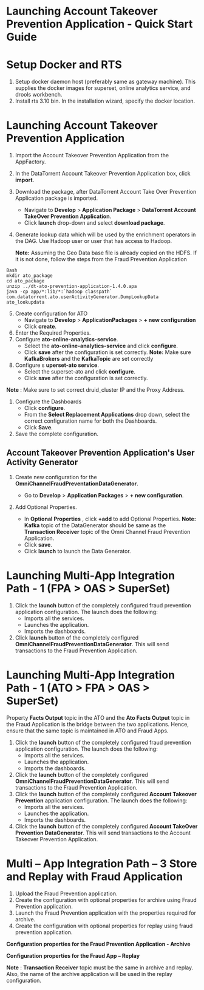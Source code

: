 # Launching Account Takeover Prevention Application - Quick Start Guide

# Setup Docker and RTS

1. Setup docker daemon host (preferably same as gateway machine). This supplies the docker images for superset, online analytics service, and drools workbench.
2. Install rts 3.10 bin. In the installation wizard, specify the docker location.


# Launching Account Takeover Prevention Application

1. Import the Account Takeover Prevention Application from the AppFactory.
2. In the DataTorrent Account Takeover Prevention Application box, click **import**. <importato>
3. Download the package, after DataTorrent Account Take Over Prevention Application package is imported.
   - Navigate to **Develop** > **Application Package** > **DataTorrent Account TakeOver Prevention Application**.
   - Click **launch** drop-down and select **download package**.<apppackageato>
4. Generate lookup data which will be used by the enrichment operators in the DAG. Use Hadoop user or user that has access to Hadoop.
   
   **Note:** Assuming the Geo Data base file is already copied on the HDFS. If it is not done, follow the steps from the Fraud Prevention Application

```
Bash
mkdir ato_package
cd ato_package
unzip ../dt-ato-prevention-application-1.4.0.apa 
java -cp app/*:lib/*:`hadoop classpath` com.datatorrent.ato.userActivityGenerator.DumpLookupData ato_lookupdata
```
5. Create configuration for ATO
   - Navigate to **Develop** > **ApplicationPackages** > **+ new configuration**
   - Click **create**.
6. Enter the Required Properties.    <requiredpropertiesato>
7. Configure **ato-online-analytics-service**.
   - Select the **ato-online-analytics-service** and click **configure**.
   - Click **save** after the configuration is set correctly.
**Note:** Make sure **KafkaBrokers** and the **KafkaTopic** are set correctly _<configureserviceato1>_
8. Configure s **uperset-ato service**.
   - Select the superset-ato and click **configure**.
   - Click **save** after the configuration is set correctly.

**Note** : Make sure to set correct druid\_cluster IP and the Proxy Address. _<configureserviceato2>_

1. Configure the Dashboards
   - Click **configure**.
   - From the **Select Replacement Applications** drop down, select the correct configuration name for both the Dashboards.
   - Click **Save**. <configpackagedashboards>
2. Save the complete configuration.

## Account Takeover Prevention Application's User Activity Generator

1. Create new configuration for the **OmniChannelFraudPreventationDataGenerator**.
   - Go to **Develop** > **Application Packages** > **+ new configuration**.

2. Add Optional Properties.
   - In **Optional Properties** , click **+add** to add Optional Properties.
**Note:**   **Kafka** topic of the DataGenerator should be same as the **Transaction Receiver** topic of the Omni Channel Fraud Prevention Application.
   - Click **save**.
   - Click **launch** to launch the Data Generator.

<useractivitygenerator>

# Launching Multi-App Integration Path - 1 (FPA > OAS > SuperSet)

1. Click the **launch** button of the completely configured fraud prevention application configuration. The launch does the following:
   - Imports all the services.
   - Launches the application.
   - Imports the dashboards.
2. Click **launch** button of the completely configured **OmniChannelFraudPreventionDataGenerator**. This will send transactions to the Fraud Prevention Application.

# Launching Multi-App Integration Path - 1 (ATO > FPA > OAS > SuperSet)

Property **Facts Output** topic in the ATO and the **Ato Facts Output** topic in the Fraud Application is the bridge between the two applications. Hence, ensure that the same topic is maintained in ATO and Fraud Apps.

1. Click the **launch** button of the completely configured fraud prevention application configuration. The launch does the following:
   - Imports all the services.
   - Launches the application.
   - Imports the dashboards.
2. Click the **launch** button of the completely configured **OmniChannelFraudPreventionDataGenerator**. This will send transactions to the Fraud Prevention Application.
3. Click the **launch** button of the completely configured **Account Takeover Prevention** application configuration. The launch does the following:
   - Imports all the services.
   - Launches the application.
   - Imports the dashboards.
4. Click the **launch** button of the completely configured **Account TakeOver Prevention DataGenerator**. This will send transactions to the Account Takeover Prevention Application.

# Multi – App Integration Path – 3 Store and Replay with Fraud Application

1. Upload the Fraud Prevention application.
2. Create the configuration with optional properties for archive using Fraud Prevention application.
3. Launch the Fraud Prevention application with the properties required for archive.
4. Create the configuration with optional properties for replay using fraud prevention application.

**Configuration properties for the Fraud Prevention Application - Archive**

<configpropertiesarchivefpa>

**Configuration properties for the Fraud App – Replay**

**Note** : **Transaction Receiver** topic must be the same in archive and replay. Also, the name of the archive application will be used in the replay configuration.

<configpropertiesreplayfpa>

